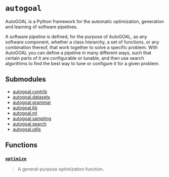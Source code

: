 # `autogoal`

AutoGOAL is a Python framework for the automatic optimization, generation and learning of software pipelines.

A software pipeline is defined, for the purpose of AutoGOAL, as any software component, whether a class hierarchy,
a set of functions, or any combination thereof, that work together to solve a specific problem.
With AutoGOAL you can define a pipeline in many different ways, such that certain parts of it are configurable or
tunable, and then use search algorithms to find the best way to tune or configure it for a given problem.

## Submodules

* [autogoal.contrib](../autogoal.contrib/)
* [autogoal.datasets](../autogoal.datasets/)
* [autogoal.grammar](../autogoal.grammar/)
* [autogoal.kb](../autogoal.kb/)
* [autogoal.ml](../autogoal.ml/)
* [autogoal.sampling](../autogoal.sampling/)
* [autogoal.search](../autogoal.search/)
* [autogoal.utils](../autogoal.utils/)

## Functions

### [`optimize`](../autogoal.optimize)
> A general-purpose optimization function.

